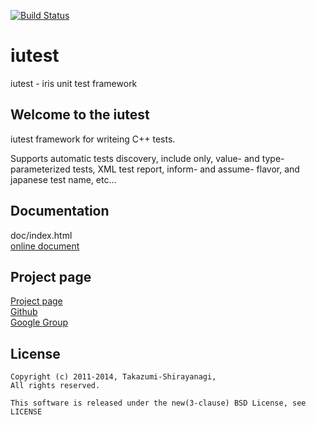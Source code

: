 [![Build Status](https://travis-ci.org/srz-zumix/iutest.png?branch=master)](https://travis-ci.org/srz-zumix/iutest)

iutest
==========
iutest - iris unit test framework

Welcome to the iutest
--------------------------------------------------
iutest  framework for writeing C++ tests.

Supports automatic tests discovery, include only, value- and type- parameterized tests,
XML test report, inform- and assume- flavor, and japanese test name, etc...

Documentation
--------------------------------------------------

doc/index.html  
[online document](http://iutest.sourceforge.jp/doc/index.html)  


Project page
--------------------------------------------------

[Project page](http://iutest.sourceforge.jp/)  
[Github](https://github.com/srz-zumix/iutest)  
[Google Group](https://groups.google.com/forum/?fromgroups#!forum/g-iutest)  

    
License
--------------------------------------------------

    Copyright (c) 2011-2014, Takazumi-Shirayanagi,
    All rights reserved.

    This software is released under the new(3-clause) BSD License, see LICENSE


